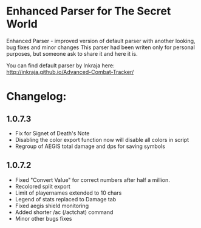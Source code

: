# Enhanced Parser for The Secret World
Enhanced Parser - improved version of default parser with another looking, bug fixes and minor changes
This parser had been writen only for personal purposes, but someone ask to share it and here it is.
 
You can find default parser by Inkraja here: http://inkraja.github.io/Advanced-Combat-Tracker/
 
 
# Changelog:
 
## 1.0.7.3
* Fix for Signet of Death's Note
* Disabling the color export function now will disable all colors in script
* Regroup of AEGIS total damage and dps for saving symbols
 
## 1.0.7.2
* Fixed "Convert Value" for correct numbers after half a million.
* Recolored split export
* Limit of playernames extended to 10 chars
* Legend of stats replaced to Damage tab
* Fixed aegis shield monitoring
* Added shorter /ac (/actchat) command
* Minor other bugs fixes